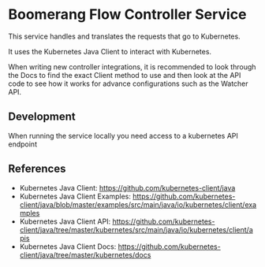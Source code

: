 # Boomerang Flow Controller Service

This service handles and translates the requests that go to Kubernetes.

It uses the Kubernetes Java Client to interact with Kubernetes.

When writing new controller integrations, it is recommended to look through the Docs to find the exact Client method to use and then look at the API code to see how it works for advance configurations such as the Watcher API.

## Development

When running the service locally you need access to a kubernetes API endpoint

## References

- Kubernetes Java Client: https://github.com/kubernetes-client/java
- Kubernetes Java Client Examples: https://github.com/kubernetes-client/java/blob/master/examples/src/main/java/io/kubernetes/client/examples
- Kubernetes Java Client API: https://github.com/kubernetes-client/java/tree/master/kubernetes/src/main/java/io/kubernetes/client/apis
- Kubernetes Java Client Docs: https://github.com/kubernetes-client/java/tree/master/kubernetes/docs
